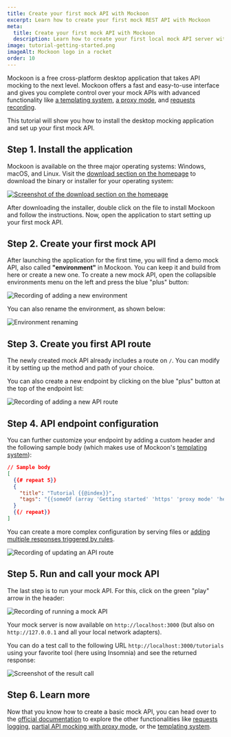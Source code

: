 ```yaml
---
title: Create your first mock API with Mockoon
excerpt: Learn how to create your first mock REST API with Mockoon
meta:
  title: Create your first mock API with Mockoon
  description: Learn how to create your first local mock API server with Mockoon with custom JSON body
image: tutorial-getting-started.png
imageAlt: Mockoon logo in a rocket
order: 10
---
```


Mockoon is a free cross-platform desktop application that takes API mocking to the next level. Mockoon offers a fast and easy-to-use interface and gives you complete control over your mock APIs with advanced functionality like [a templating system](docs:templating/overview), [a proxy mode](docs:proxy-mode), and [requests recording](docs:requests-logging).

This tutorial will show you how to install the desktop mocking application and set up your first mock API.

## Step 1. Install the application

Mockoon is available on the three major operating systems: Windows, macOS, and Linux. Visit the [download section on the homepage](/download/) to download the binary or installer for your operating system:

[![Screenshot of the download section on the homepage](/images/tutorials/getting-started/app-download-screenshot.png)](/download/)

After downloading the installer, double click on the file to install Mockoon and follow the instructions. Now, open the application to start setting up your first mock API. 

## Step 2. Create your first mock API

After launching the application for the first time, you will find a demo mock API, also called **"environment"** in Mockoon. You can keep it and build from here or create a new one. 
To create a new mock API, open the collapsible environments menu on the left and press the blue "plus" button:

![Recording of adding a new environment](/images/tutorials/getting-started/create-mock-api.gif)

You can also rename the environment, as shown below:

![Environment renaming](/images/tutorials/getting-started/rename-environment.png)

## Step 3. Create you first API route

The newly created mock API already includes a route on `/`. You can modify it by setting up the method and path of your choice.

You can also create a new endpoint by clicking on the blue "plus" button at the top of the endpoint list:

![Recording of adding a new API route](/images/tutorials/getting-started/create-api-route.gif)

## Step 4. API endpoint configuration

You can further customize your endpoint by adding a custom header and the following sample body (which makes use of Mockoon's [templating system](docs:templating/overview)):

```json
// Sample body
[
  {{# repeat 5}}
  {
    "title": "Tutorial {{@index}}",
    "tags": "{{someOf (array 'Getting started' 'https' 'proxy mode' 'headers' 'templating') 1 3}}"
  }
  {{/ repeat}}
]
```

You can create a more complex configuration by serving files or [adding multiple responses triggered by rules](docs:route-responses/dynamic-rules).

![Recording of updating an API route](/images/tutorials/getting-started/update-api-route.gif)

## Step 5. Run and call your mock API

The last step is to run your mock API. For this, click on the green "play" arrow in the header: 

![Recording of running a mock API](/images/tutorials/getting-started/run-mock-api.gif)

Your mock server is now available on `http://localhost:3000` (but also on `http://127.0.0.1` and all your local network adapters).

You can do a test call to the following URL `http://localhost:3000/tutorials` using your favorite tool (here using Insomnia) and see the returned response:

![Screenshot of the result call](/images/tutorials/getting-started/result-call.png)

## Step 6. Learn more

Now that you know how to create a basic mock API, you can head over to the [official documentation](docs:about) to explore the other functionalities like [requests logging](docs:requests-logging), [partial API mocking with proxy mode](docs:proxy-mode), or the [templating system](docs:templating/overview). 
